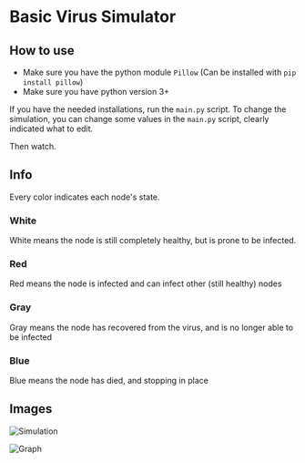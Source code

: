 # Basic Virus Simulator

## How to use

- Make sure you have the python module `Pillow` (Can be installed with `pip install pillow`)
- Make sure you have python version 3+

If you have the needed installations, run the `main.py` script.
To change the simulation, you can change some values in the `main.py` script, clearly indicated what to edit.

Then watch.


## Info

Every color indicates each node's state.

### White

White means the node is still completely healthy, but is prone to be infected.


### Red
Red means the node is infected and can infect other (still healthy) nodes

### Gray

Gray means the node has recovered from the virus, and is no longer able to be infected

### Blue

Blue means the node has died, and stopping in place

## Images
![Simulation](https://media.discordapp.net/attachments/460470916153999381/701456956061253732/unknown.png?width=652&height=677)

![Graph](https://media.discordapp.net/attachments/460470916153999381/701457457272324167/unknown.png?width=1442&height=257)
